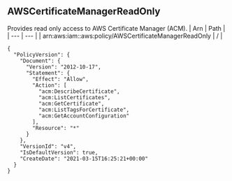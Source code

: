 
## AWSCertificateManagerReadOnly
Provides read only access to AWS Certificate Manager (ACM).
| Arn | Path |
| --- | --- |
| arn:aws:iam::aws:policy/AWSCertificateManagerReadOnly | / |
```
{
  "PolicyVersion": {
    "Document": {
      "Version": "2012-10-17",
      "Statement": {
        "Effect": "Allow",
        "Action": [
          "acm:DescribeCertificate",
          "acm:ListCertificates",
          "acm:GetCertificate",
          "acm:ListTagsForCertificate",
          "acm:GetAccountConfiguration"
        ],
        "Resource": "*"
      }
    },
    "VersionId": "v4",
    "IsDefaultVersion": true,
    "CreateDate": "2021-03-15T16:25:21+00:00"
  }
}
```
